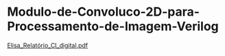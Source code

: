 # Modulo-de-Convoluco-2D-para-Processamento-de-Imagem-Verilog

[Elisa_Relatório_CI_digital.pdf](https://github.com/user-attachments/files/22263050/Elisa_Relatorio_CI_digital.pdf)
